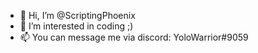 - 👋 Hi, I’m @ScriptingPhoenix
- 👀 I’m interested in coding ;)
- 📫 You can message me via discord: YoloWarrior#9059

